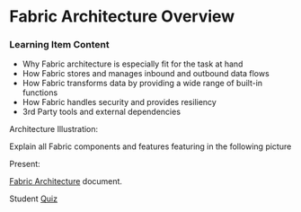 # Fabric Architecture Overview

 

### Learning Item Content


- Why Fabric architecture is especially fit for the task at hand 
- How Fabric stores and manages inbound and outbound data flows
- How Fabric transforms data by providing a wide range of built-in functions
- How Fabric handles security and provides resiliency
- 3rd Party tools and external dependencies



Architecture Illustration:

Explain all Fabric components and features featuring in the following picture



Present:

[Fabric Architecture](/articles/02_fabric_architecture/01_fabric_architecture_overview.md#2-fabric-server-main-components) document.

Student [Quiz](/academy/Training_Level_1/02_Fabric_Architecture/2_2_FabricArchitectureQuiz.md)


